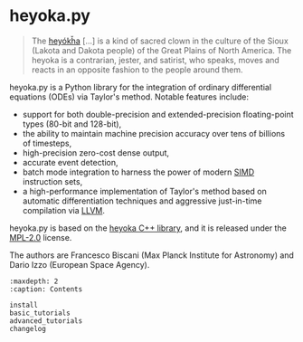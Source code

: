# heyoka.py

> The [heyókȟa](https://en.wikipedia.org/wiki/Heyoka) \[\...\] is a kind
> of sacred clown in the culture of the Sioux (Lakota and Dakota people)
> of the Great Plains of North America. The heyoka is a contrarian,
> jester, and satirist, who speaks, moves and reacts in an opposite
> fashion to the people around them.

heyoka.py is a Python library for the integration of ordinary differential
equations (ODEs) via Taylor's method. Notable features include:

- support for both double-precision and extended-precision
  floating-point types (80-bit and 128-bit),
- the ability to maintain machine precision accuracy over tens of
  billions of timesteps,
- high-precision zero-cost dense output,
- accurate event detection,
- batch mode integration to harness the power of modern
  [SIMD](https://en.wikipedia.org/wiki/SIMD) instruction sets,
- a high-performance implementation of Taylor's method based on
  automatic differentiation techniques and aggressive just-in-time
  compilation via [LLVM](https://llvm.org/).

heyoka.py is based on the [heyoka C++ library](https://github.com/bluescarni/heyoka),
and it is released under the [MPL-2.0](https://www.mozilla.org/en-US/MPL/2.0/FAQ/) license.

The authors are Francesco Biscani (Max Planck Institute for Astronomy) and Dario Izzo (European Space Agency).

```{toctree}
:maxdepth: 2
:caption: Contents

install
basic_tutorials
advanced_tutorials
changelog
```
